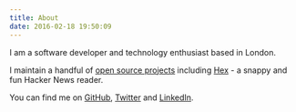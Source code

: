 ```yaml
---
title: About
date: 2016-02-18 19:50:09
---
```

I am a software developer and technology enthusiast based in London.

I maintain a handful of [open source projects][GitHub repos] including [Hex][Hex] - a snappy and fun Hacker News reader.

You can find me on [GitHub][GitHub], [Twitter][Twitter] and [LinkedIn][LinkedIn].

[Trail]: http://trailapp.com
[GitHub]: https://github.com/longdivision
[GitHub repos]: https://github.com/longdivision?tab=repositories
[Hex]: https://play.google.com/store/apps/details?id=com.hexforhn.hex
[Twitter]: https://twitter.com/fluorohexane
[LinkedIn]: https://www.linkedin.com/in/seanpowe
